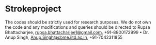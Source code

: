 # Strokeproject
The codes should be strictly used for research purposes.
We do not own the code and any modifications and queries should be directed to 
Rupsa Bhattacharjee, rupsa.bhattacharjee1@gmail.com, +91-8800172999
• Dr. Anup Singh, Anup.Singh@cbme.iitd.ac.in, +91-7042311855
